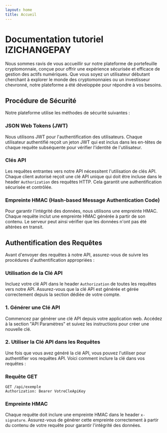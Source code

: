 ```yaml
---
layout: home
title: Accueil
---
```

# Documentation tutoriel IZICHANGEPAY
Nous sommes ravis de vous accueillir sur notre plateforme de portefeuille cryptomonnaie, conçue pour offrir une expérience sécurisée et efficace de gestion des actifs numériques. Que vous soyez un utilisateur débutant cherchant à explorer le monde des cryptomonnaies ou un investisseur chevronné, notre plateforme a été développée pour répondre à vos besoins.

## Procédure de Sécurité

Notre plateforme utilise les méthodes de sécurité suivantes :

### JSON Web Tokens (JWT)

Nous utilisons JWT pour l'authentification des utilisateurs. Chaque utilisateur authentifié reçoit un jeton JWT qui est inclus dans les en-têtes de chaque requête subséquente pour vérifier l'identité de l'utilisateur.

### Clés API

Les requêtes entrantes vers notre API nécessitent l'utilisation de clés API. Chaque client autorisé reçoit une clé API unique qui doit être incluse dans le header `Authorization` des requêtes HTTP. Cela garantit une authentification sécurisée et contrôlée.

### Empreinte HMAC (Hash-based Message Authentication Code)

Pour garantir l'intégrité des données, nous utilisons une empreinte HMAC. Chaque requête inclut une empreinte HMAC générée à partir de son contenu. Le serveur peut ainsi vérifier que les données n'ont pas été altérées en transit.

## Authentification des Requêtes

Avant d'envoyer des requêtes à notre API, assurez-vous de suivre les procédures d'authentification appropriées :

### Utilisation de la Clé API

Incluez votre clé API dans le header `Authorization` de toutes les requêtes vers notre API. Assurez-vous que la clé API est générée et gérée correctement depuis la section dédiée de votre compte.


### 1. Générer une Clé API

Commencez par générer une clé API depuis votre application web. Accédez à la section "API Paramètres"  et suivez les instructions pour créer une nouvelle clé.

### 2. Utiliser la Clé API dans les Requêtes

Une fois que vous avez généré la clé API, vous pouvez l'utiliser pour authentifier vos requêtes API. Voici comment inclure la clé dans vos requêtes :

### Requête GET

```http
GET /api/exemple
Authorization: Bearer VotreCleApiKey
```




### Empreinte HMAC

Chaque requête doit inclure une empreinte HMAC dans le header `x-signature`. Assurez-vous de générer cette empreinte correctement à partir du contenu de votre requête pour garantir l'intégrité des données.

